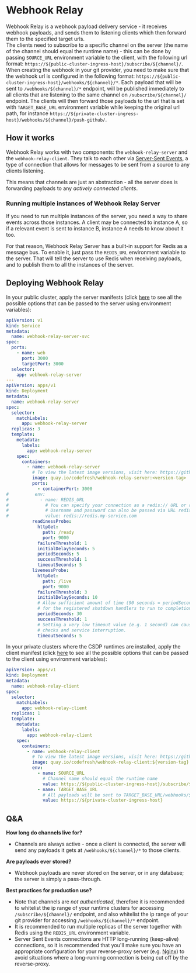 # Webhook Relay
   
Webhook Relay is a webhook payload delivery service - it receives webhook payloads, and sends them to listening clients which then forward them to the specified target urls.<br>
The clients need to subscribe to a specific channel on the server (the name of the channel should equal the runtime name) - this can be done by passing `SOURCE_URL` environment variable to the client, with the following url format: `https://${public-cluster-ingress-host}/subscribe/${channel}/`.
When creating the webhook in your git provider, you need to make sure that the webhook url is configured in the following format: `https://${public-cluster-ingress-host}/webhooks/${channel}/*`. Each payload that will be sent to `/webhooks/${channel}/*` endpoint, will be published immediately to all clients that are listening to the same channel on `/subscribe/${channel}/` endpoint. The clients will then forward those payloads to the url that is set with `TARGET_BASE_URL` environment variable while keeping the original url path, for instance `https://${private-cluster-ingress-host}/webhooks/${channel}/push-github/`. 
    
## How it works

Webhook Relay works with two components: the `webhook-relay-server` and the `webhook-relay-client`. They talk to each other via [Server-Sent Events](https://html.spec.whatwg.org/multipage/server-sent-events.html), a type of connection that allows for messages to be sent from a source to any clients listening.

This means that channels are just an abstraction - all the server does is forwarding payloads to any _actively connected clients_.
 

### Running multiple instances of Webhook Relay Server

If you need to run multiple instances of the server, you need a way to share events across those instances. A client may be connected to instance A, so if a relevant event is sent to instance B, instance A needs to know about it too.

For that reason, Webhook Relay Server has a built-in support for Redis as a message bus. To enable it, just pass the `REDIS_URL` environment variable to the server. That will tell the server to use Redis when receiving payloads, and to publish them to all the instances of the server.

## Deploying Webhook Relay

In your public cluster, apply the server manifests (click [here](https://github.com/codefresh-io/webhook-relay/blob/main/apps/webhook-relay-server/README.md) to see all the possible options that can be passed to the server using environment variables):

```yaml
apiVersion: v1
kind: Service
metadata:
  name: webhook-relay-server-svc
spec:
  ports:
    - name: web
      port: 3000
      targetPort: 3000
  selector:
    app: webhook-relay-server
---
apiVersion: apps/v1
kind: Deployment
metadata:
  name: webhook-relay-server
spec:
  selector:
    matchLabels:
      app: webhook-relay-server
  replicas: 3
  template:
    metadata:
      labels:
        app: webhook-relay-server
    spec:
      containers:
        - name: webhook-relay-server
          # To view the latest image versions, visit here: https://github.com/codefresh-io/webhook-relay/releases
          image: quay.io/codefresh/webhook-relay-server:<version-tag>
          ports:
            - containerPort: 3000
#          env:
#            - name: REDIS_URL
#              # You can specify your connection as a redis:// URL or rediss:// URL when using TLS encryption.
#              # Username and password can also be passed via URL redis://username:authpassword@127.0.0.1:6380/4.
#              value: redis://redis.my-service.com
          readinessProbe:
            httpGet:
              path: /ready
              port: 9000
            failureThreshold: 1
            initialDelaySeconds: 5
            periodSeconds: 5
            successThreshold: 1
            timeoutSeconds: 5
          livenessProbe:
            httpGet:
              path: /live
              port: 9000
            failureThreshold: 3
            initialDelaySeconds: 10
            # Allow sufficient amount of time (90 seconds = periodSeconds * failureThreshold)
            # for the registered shutdown handlers to run to completion.
            periodSeconds: 30
            successThreshold: 1
            # Setting a very low timeout value (e.g. 1 second) can cause false-positive
            # checks and service interruption.
            timeoutSeconds: 5

```

In your private clusters where the CSDP runtimes are installed, apply the client manifest (click [here](https://github.com/codefresh-io/webhook-relay/blob/main/apps/webhook-relay-client/README.md) to see all the possible options that can be passed to the client using environment variables):

```yaml
apiVersion: apps/v1
kind: Deployment
metadata:
  name: webhook-relay-client
spec:
  selector:
    matchLabels:
      app: webhook-relay-client
  replicas: 1
  template:
    metadata:
      labels:
        app: webhook-relay-client
    spec:
      containers:
        - name: webhook-relay-client
          # To view the latest image versions, visit here: https://github.com/codefresh-io/webhook-relay/releases
          image: quay.io/codefresh/webhook-relay-client:${version-tag}
          env:
            - name: SOURCE_URL
              # Channel name should equal the runtime name
              value: https://${public-cluster-ingress-host}/subscribe/${channel}
            - name: TARGET_BASE_URL
              # All payloads will be sent to TARGET_BASE_URL/webhooks/${channel}/*
              value: https://${private-cluster-ingress-host}

```

## Q&A

**How long do channels live for?**

* Channels are always active - once a client is connected, the server will send any payloads it gets at `/webhooks/${channel}/*` to those clients.

**Are payloads ever stored?**

* Webhook payloads are never stored on the server, or in any database; the server is simply a pass-through.

**Best practices for production use?**

* Note that channels are _not authenticated_, therefore it is recommended to whitelist the ip range of your runtime clusters for accessing `/subscribe/${channel}/` endpoint, and also whitelist the ip range of your git provider for accessing `/webhooks/${channel}/*` endpoint.
* It is recommended to run multiple replicas of the server together with Redis using the `REDIS_URL` environment variable.
* Server Sent Events connections are HTTP long-running (keep-alive) connections, so it is recommended that you'll make sure you have an appropriate configuration for your reverse-proxy server (e.g. [Nginx](http://nginx.org/en/docs/http/ngx_http_upstream_module.html#keepalive)) to avoid situations where a long-running connection is being cut off by the reverse-proxy.  
 
